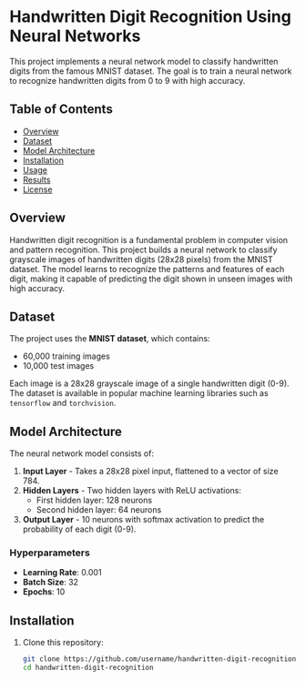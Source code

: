 # Handwritten Digit Recognition Using Neural Networks

This project implements a neural network model to classify handwritten digits from the famous MNIST dataset. The goal is to train a neural network to recognize handwritten digits from 0 to 9 with high accuracy.

## Table of Contents

- [Overview](#overview)
- [Dataset](#dataset)
- [Model Architecture](#model-architecture)
- [Installation](#installation)
- [Usage](#usage)
- [Results](#results)
- [License](#license)

## Overview

Handwritten digit recognition is a fundamental problem in computer vision and pattern recognition. This project builds a neural network to classify grayscale images of handwritten digits (28x28 pixels) from the MNIST dataset. The model learns to recognize the patterns and features of each digit, making it capable of predicting the digit shown in unseen images with high accuracy.

## Dataset

The project uses the **MNIST dataset**, which contains:
- 60,000 training images
- 10,000 test images

Each image is a 28x28 grayscale image of a single handwritten digit (0-9). The dataset is available in popular machine learning libraries such as `tensorflow` and `torchvision`.

## Model Architecture

The neural network model consists of:
1. **Input Layer** - Takes a 28x28 pixel input, flattened to a vector of size 784.
2. **Hidden Layers** - Two hidden layers with ReLU activations:
   - First hidden layer: 128 neurons
   - Second hidden layer: 64 neurons
3. **Output Layer** - 10 neurons with softmax activation to predict the probability of each digit (0-9).

### Hyperparameters

- **Learning Rate**: 0.001
- **Batch Size**: 32
- **Epochs**: 10

## Installation

1. Clone this repository:
   ```bash
   git clone https://github.com/username/handwritten-digit-recognition.git
   cd handwritten-digit-recognition

